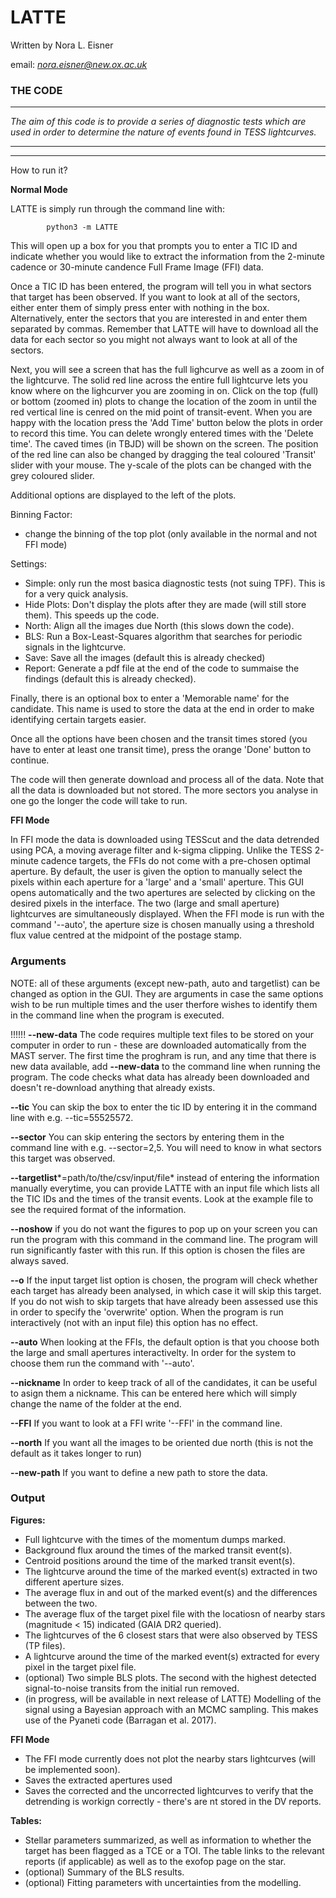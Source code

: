 # LATTE

Written by Nora L. Eisner

email: *nora.eisner@new.ox.ac.uk*

### THE CODE

--------

*The aim of this code is to provide a series of diagnostic tests which are used in order to determine the nature of events found in TESS lightcurves.*


--------
--------


How to run it? 

**Normal Mode**

LATTE is simply run through the command line with:

			python3 -m LATTE        

This will open up a box for you that prompts you to enter a TIC ID and indicate whether you would like to extract the information from the 2-minute cadence or 30-minute candence Full Frame Image (FFI) data.

Once a TIC ID has been entered, the program will tell you in what sectors that target has been observed. If you want to look at all of the sectors, either enter them of simply press enter with nothing in the box. Alternatively, enter the sectors that you are interested in and enter them separated by commas. Remember that LATTE will have to download all the data for each sector so you might not always want to look at all of the sectors. 

Next, you will see a screen that has the full lighcurve as well as a zoom in of the lightcurve. The solid red line across the entire full lightcurve lets you know where on the lighcurver you are zooming in on. Click on the top (full) or bottom (zoomed in) plots to change the location of the zoom in until the red vertical line is cenred on the mid point of transit-event. When you are happy with the location press the 'Add Time' button below the plots in order to record this time. You can delete wrongly entered times with the 'Delete time'. The caved times (in TBJD) will be shown on the screen. The position of the red line can also be changed by dragging the teal coloured 'Transit' slider with your mouse. The y-scale of the plots can be changed with the grey coloured slider.

Additional options are displayed to the left of the plots.

Binning Factor: 
- change the binning of the top plot (only available in the normal and not FFI mode)

Settings:

- Simple: only run the most basica diagnostic tests (not suing TPF). This is for a very quick analysis. 
- Hide Plots: Don't display the plots after they are made (will still store them). This speeds up the code.
- North: Align all the images due North (this slows down the code).
- BLS: Run a Box-Least-Squares algorithm that searches for periodic signals in the lightcurve. 
- Save: Save all the images (default this is already checked)
- Report: Generate a pdf file at the end of the code to summaise the findings (default this is already checked).

Finally, there is an optional box to enter a 'Memorable name' for the candidate. This name is used to store the data at the end in order to make identifying certain targets easier.


Once all the options have been chosen and the transit times stored (you have to enter at least one transit time), press the orange 'Done' button to continue.

The code will then generate download and process all of the data. Note that all the data is downloaded but not stored. The more sectors you analyse in one go the longer the code will take to run.


**FFI Mode**

In FFI mode the data is downloaded using TESScut and the data detrended using PCA, a moving average filter and k-sigma clipping. 
Unlike the TESS 2-minute cadence targets, the FFIs do not come with a pre-chosen optimal aperture. By default, the user is given the option to manually select the pixels within each aperture for a 'large' and a 'small' aperture. This GUI opens automatically and the two apertures are selected by clicking on the desired pixels in the interface. The two (large and small aperture) lightcurves are simultaneously displayed. When the FFI mode is run with the command '--auto', the aperture size is chosen manually using a threshold flux value centred at the midpoint of the postage stamp.


### Arguments

NOTE: all of these arguments (except new-path, auto and targetlist) can be changed as option in the GUI. They are arguments in case the same options wish to be run multiple times and the user therfore wishes to identify them in the command line when the program is executed.


!!!!!!  **--new-data**  The code requires multiple text files to be stored on your computer in order to run - these are downloaded automatically from the MAST server. The first time the proghram is run, and any time that there is new data available, add **--new-data** to the command line when running the program. The code checks what data has already been downloaded and doesn't re-download anything that already exists.

**--tic** You can skip the box to enter the tic ID by entering it in the command line with e.g. --tic=55525572. 

**--sector** You can skip entering the sectors by entering them in the command line with e.g. --sector=2,5. You will need to know in what sectors this target was observed.

**--targetlist***=path/to/the/csv/input/file* instead of entering the information manually everytime, you can provide LATTE with an input file which lists all the TIC IDs and the times of the transit events. Look at the example file to see the required format of the information.

**--noshow** if you do not want the figures to pop up on your screen you can run the program with this command in the command line. The program will run significantly faster with this run. If this option is chosen the files are always saved. 

**--o** If the input target list option is chosen, the program will check whether each target has already been analysed, in which case it will skip this target. If you do not wish to skip targets that have already been assessed use this in order to specify the 'overwrite' option. When the program is run interactively (not with an input file) this option has no effect.

**--auto** When looking at the FFIs, the default option is that you choose both the large and small apertures interactivelty. In order for the system to choose them run the command with '--auto'. 

**--nickname** In order to keep track of all of the candidates, it can be useful to asign them a nickname. This can be entered here which will simply change the name of the folder at the end. 

**--FFI** If you want to look at a FFI write '--FFI' in the command line. 

**--north** If you want all the images to be oriented due north (this is not the default as it takes longer to run)

**--new-path** If you want to define a new path to store the data.


### Output
   

**Figures:**

- Full lightcurve with the times of the momentum dumps marked. 
- Background flux around the times of the marked transit event(s).
- Centroid positions around the time of the marked transit event(s).
- The lightcurve around the time of the marked event(s) extracted in two different aperture sizes. 
- The average flux in and out of the marked event(s) and the differences between the two.
- The average flux of the target pixel file with the locatiosn of nearby stars (magnitude < 15) indicated (GAIA DR2 queried).
- The lightcurves of the 6 closest stars that were also observed by TESS (TP files).
- A lightcurve around the time of the marked event(s) extracted for every pixel in the target pixel file.
- (optional) Two simple BLS plots. The second with the highest detected signal-to-noise transits from the initial run removed.
- (in progress, will be available in next release of LATTE) Modelling of the signal using a Bayesian approach with an MCMC sampling. This makes use of the Pyaneti code (Barragan et al. 2017). 

**FFI Mode**

- The FFI mode currently does not plot the nearby stars lightcurves (will be implemented soon).
- Saves the extracted apertures used
- Saves the corrected and the uncorrected lightcurves to verify that the detrending is workign correctly - there's are nt stored in the DV reports. 


**Tables:**

- Stellar parameters summarized, as well as information to whether the target has been flagged as a TCE or a TOI. The table links to the relevant reports (if applicable) as well as to the exofop page on the star.
- (optional) Summary of the BLS results. 
- (optional) Fitting parameters with uncertainties from the modelling. 













